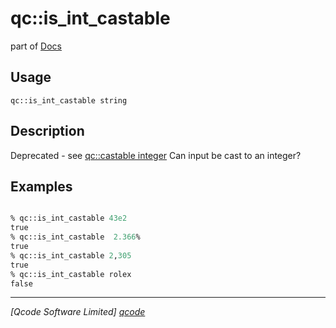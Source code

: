 qc::is_int_castable
===================

part of [Docs](../index.md)

Usage
-----
`qc::is_int_castable string`

Description
-----------
Deprecated - see [qc::castable integer]
Can input be cast to an integer?

Examples
--------
```tcl

% qc::is_int_castable 43e2
true
% qc::is_int_castable  2.366%
true
% qc::is_int_castable 2,305
true
% qc::is_int_castable rolex
false
```

----------------------------------
*[Qcode Software Limited] [qcode]*

[qcode]: http://www.qcode.co.uk "Qcode Software"
[qc::castable integer]: castable-integer.md
